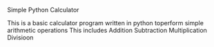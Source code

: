 Simple Python Calculator

This is a basic calculator program written in python toperform simple arithmetic operations
This includes 
Addition
Subtraction
Multiplication
Divisioon
